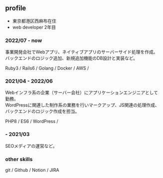 ## profile

- 東京都港区西麻布在住
- web developer 2年目

### 2022/07 - now

事業開発会社でWebアプリ、ネイティブアプリのサーバーサイド処理を作成。  
バックエンドのロジック追加、新規追加機能のDB設計と実装など。

Ruby3 / Rails6 / Golang / Docker / AWS /

### 2021/04 - 2022/06

Webインフラ系の企業（サーバー会社）にアプリケーションエンジニアとして勤務。  
WordPressに関連した制作系の業務を行いマークアップ、JS関連の処理作成、バックエンドのロジック作成を担当。

PHP8 / ES6 / WordPress /

### - 2021/03

SEOメディアの運営など。  

### other skills

git / Github / Notion / JIRA
